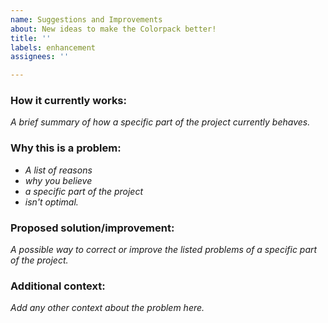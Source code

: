 ```yaml
---
name: Suggestions and Improvements
about: New ideas to make the Colorpack better!
title: ''
labels: enhancement
assignees: ''

---
```


### **How it currently works:**
_A brief summary of how a specific part of the project currently behaves._

### **Why this is a problem:**
 - _A list of reasons_
 - _why you believe_
 - _a specific part of the project_
 - _isn't optimal._

### **Proposed solution/improvement:**
_A possible way to correct or improve the listed problems of a specific part of the project._

### **Additional context:**
_Add any other context about the problem here._